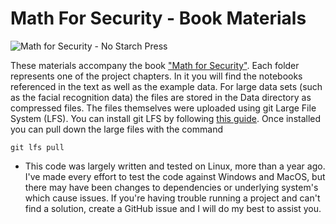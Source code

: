 # Math For Security - Book Materials
<img alt="Math for Security - No Starch Press" src="https://nostarch.com/sites/default/files/styles/uc_product/public/MathForSecurity_frontcover.png?itok=4R3EYz6A)https://nostarch.com/sites/default/files/styles/uc_product/public/MathForSecurity_frontcover.png">

These materials accompany the book <a href="https://nostarch.com/math-security">"Math for Security"</a>. Each folder represents one of the project chapters. In it you will find the notebooks referenced in the text as well as the example data. For large data sets (such as the facial recognition data) the files are stored in the Data directory as compressed files. The files themselves were uploaded using git Large File System (LFS). You can install git LFS by following <A href="https://docs.github.com/en/repositories/working-with-files/managing-large-files/installing-git-large-file-storage">this guide</a>. Once installed you can pull down the large files with the command 

    git lfs pull

* This code was largely written and tested on Linux, more than a year ago. I've made every effort to test the code against Windows and MacOS, but there may have been changes to dependencies or underlying system's which cause issues. If you're having trouble running a project and can't find a solution, create a GitHub issue and I will do my best to assist you. 
